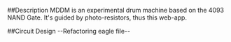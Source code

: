 ##Description
MDDM is an experimental drum machine based on the 4093 NAND Gate. It's guided by photo-resistors, thus this web-app.

##Circuit Design
--Refactoring eagle file-- 
